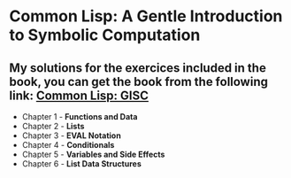 # Common Lisp: A Gentle Introduction to Symbolic Computation

## My solutions for the exercices included in the book, you can get the book from the following link: [Common Lisp: GISC](https://www.cs.cmu.edu/~dst/LispBook/)

* Chapter 1 - **Functions and Data**
* Chapter 2 - **Lists**
* Chapter 3 - **EVAL Notation**
* Chapter 4 - **Conditionals**
* Chapter 5 - **Variables and Side Effects**
* Chapter 6 - **List Data Structures**

